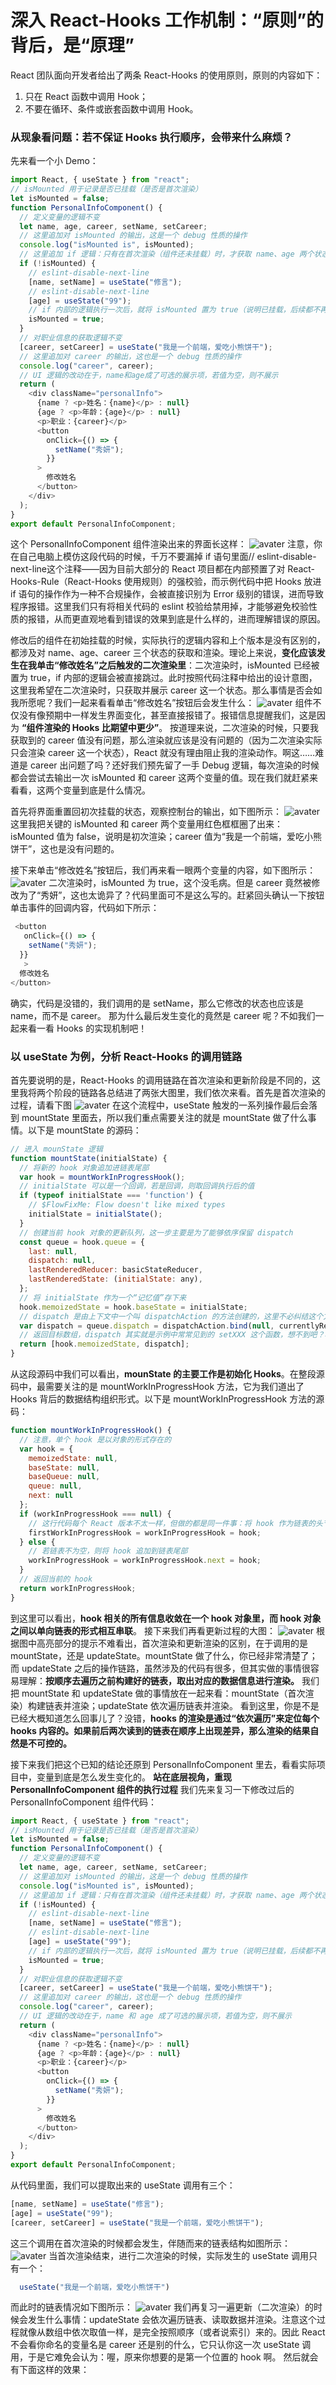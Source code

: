深入 React-Hooks 工作机制：“原则”的背后，是“原理”
===
React 团队面向开发者给出了两条 React-Hooks 的使用原则，原则的内容如下：
1. 只在 React 函数中调用 Hook；
2. 不要在循环、条件或嵌套函数中调用 Hook。
### 从现象看问题：若不保证 Hooks 执行顺序，会带来什么麻烦？
先来看一个小 Demo：
```JavaScript
import React, { useState } from "react";
// isMounted 用于记录是否已挂载（是否是首次渲染）
let isMounted = false;
function PersonalInfoComponent() {
  // 定义变量的逻辑不变
  let name, age, career, setName, setCareer;
  // 这里追加对 isMounted 的输出，这是一个 debug 性质的操作
  console.log("isMounted is", isMounted);
  // 这里追加 if 逻辑：只有在首次渲染（组件还未挂载）时，才获取 name、age 两个状态
  if (!isMounted) {
    // eslint-disable-next-line
    [name, setName] = useState("修言");
    // eslint-disable-next-line
    [age] = useState("99");
    // if 内部的逻辑执行一次后，就将 isMounted 置为 true（说明已挂载，后续都不再是首次渲染了）
    isMounted = true;
  }
  // 对职业信息的获取逻辑不变
  [career, setCareer] = useState("我是一个前端，爱吃小熊饼干");
  // 这里追加对 career 的输出，这也是一个 debug 性质的操作
  console.log("career", career);
  // UI 逻辑的改动在于，name和age成了可选的展示项，若值为空，则不展示
  return (
    <div className="personalInfo">
      {name ? <p>姓名：{name}</p> : null}
      {age ? <p>年龄：{age}</p> : null}
      <p>职业：{career}</p>
      <button
        onClick={() => {
          setName("秀妍");
        }}
      >
        修改姓名
      </button>
    </div>
  );
}
export default PersonalInfoComponent;
```
这个 PersonalInfoComponent 组件渲染出来的界面长这样：
![avater](../assets/hooks6.png)
注意，你在自己电脑上模仿这段代码的时候，千万不要漏掉 if 语句里面// eslint-disable-next-line这个注释——因为目前大部分的 React 项目都在内部预置了对 React-Hooks-Rule（React-Hooks 使用规则）的强校验，而示例代码中把 Hooks 放进 if 语句的操作作为一种不合规操作，会被直接识别为 Error 级别的错误，进而导致程序报错。这里我们只有将相关代码的 eslint 校验给禁用掉，才能够避免校验性质的报错，从而更直观地看到错误的效果到底是什么样的，进而理解错误的原因。

修改后的组件在初始挂载的时候，实际执行的逻辑内容和上个版本是没有区别的，都涉及对 name、age、career 三个状态的获取和渲染。理论上来说，__变化应该发生在我单击“修改姓名”之后触发的二次渲染里__：二次渲染时，isMounted 已经被置为 true，if 内部的逻辑会被直接跳过。此时按照代码注释中给出的设计意图，这里我希望在二次渲染时，只获取并展示 career 这一个状态。那么事情是否会如我所愿呢？我们一起来看看单击“修改姓名”按钮后会发生什么：
![avater](../assets/hooks7.png)
组件不仅没有像预期中一样发生界面变化，甚至直接报错了。报错信息提醒我们，这是因为 __“组件渲染的 Hooks 比期望中更少”__。
按道理来说，二次渲染的时候，只要我获取到的 career 值没有问题，那么渲染就应该是没有问题的（因为二次渲染实际只会渲染 career 这一个状态），React 就没有理由阻止我的渲染动作。啊这……难道是 career 出问题了吗？还好我们预先留了一手 Debug 逻辑，每次渲染的时候都会尝试去输出一次 isMounted 和 career 这两个变量的值。现在我们就赶紧来看看，这两个变量到底是什么情况。

首先将界面重置回初次挂载的状态，观察控制台的输出，如下图所示：
![avater](../assets/hooks8.png)
这里我把关键的 isMounted 和 career 两个变量用红色框框圈了出来：isMounted 值为 false，说明是初次渲染；career 值为“我是一个前端，爱吃小熊饼干”，这也是没有问题的。

接下来单击“修改姓名”按钮后，我们再来看一眼两个变量的内容，如下图所示：
![avater](../assets/hooks9.png)
二次渲染时，isMounted 为 true，这个没毛病。但是 career 竟然被修改为了“秀妍”，这也太诡异了？代码里面可不是这么写的。赶紧回头确认一下按钮单击事件的回调内容，代码如下所示：
```JavaScript
 <button
   onClick={() => {
    setName("秀妍");
  }}
   >
  修改姓名
</button>
```
确实，代码是没错的，我们调用的是 setName，那么它修改的状态也应该是 name，而不是 career。
那为什么最后发生变化的竟然是 career 呢？不如我们一起来看一看 Hooks 的实现机制吧！

### 以 useState 为例，分析 React-Hooks 的调用链路
首先要说明的是，React-Hooks 的调用链路在首次渲染和更新阶段是不同的，这里我将两个阶段的链路各总结进了两张大图里，我们依次来看。首先是首次渲染的过程，请看下图
![avater](../assets/hooks1.png)
在这个流程中，useState 触发的一系列操作最后会落到 mountState 里面去，所以我们重点需要关注的就是 mountState 做了什么事情。以下是 mountState 的源码：
```JavaScript
// 进入 mounState 逻辑
function mountState(initialState) {
  // 将新的 hook 对象追加进链表尾部
  var hook = mountWorkInProgressHook();
  // initialState 可以是一个回调，若是回调，则取回调执行后的值
  if (typeof initialState === 'function') {
    // $FlowFixMe: Flow doesn't like mixed types
    initialState = initialState();
  }
  // 创建当前 hook 对象的更新队列，这一步主要是为了能够依序保留 dispatch
  const queue = hook.queue = {
    last: null,
    dispatch: null,
    lastRenderedReducer: basicStateReducer,
    lastRenderedState: (initialState: any),
  };
  // 将 initialState 作为一个“记忆值”存下来
  hook.memoizedState = hook.baseState = initialState;
  // dispatch 是由上下文中一个叫 dispatchAction 的方法创建的，这里不必纠结这个方法具体做了什么
  var dispatch = queue.dispatch = dispatchAction.bind(null, currentlyRenderingFiber$1, queue);
  // 返回目标数组，dispatch 其实就是示例中常常见到的 setXXX 这个函数，想不到吧？哈哈
  return [hook.memoizedState, dispatch];
}
```
从这段源码中我们可以看出，__mounState 的主要工作是初始化 Hooks__。在整段源码中，最需要关注的是 mountWorkInProgressHook 方法，它为我们道出了 Hooks 背后的数据结构组织形式。以下是 mountWorkInProgressHook 方法的源码：
```JavaScript
function mountWorkInProgressHook() {
  // 注意，单个 hook 是以对象的形式存在的
  var hook = {
    memoizedState: null,
    baseState: null,
    baseQueue: null,
    queue: null,
    next: null
  };
  if (workInProgressHook === null) {
    // 这行代码每个 React 版本不太一样，但做的都是同一件事：将 hook 作为链表的头节点处理
    firstWorkInProgressHook = workInProgressHook = hook;
  } else {
    // 若链表不为空，则将 hook 追加到链表尾部
    workInProgressHook = workInProgressHook.next = hook;
  }
  // 返回当前的 hook
  return workInProgressHook;
}
```
到这里可以看出，__hook 相关的所有信息收敛在一个 hook 对象里，而 hook 对象之间以单向链表的形式相互串联__。
接下来我们再看更新过程的大图：
![avater](../assets/hooks2.png)
根据图中高亮部分的提示不难看出，首次渲染和更新渲染的区别，在于调用的是 mountState，还是 updateState。mountState 做了什么，你已经非常清楚了；而 updateState 之后的操作链路，虽然涉及的代码有很多，但其实做的事情很容易理解：__按顺序去遍历之前构建好的链表，取出对应的数据信息进行渲染。__
我们把 mountState 和 updateState 做的事情放在一起来看：mountState（首次渲染）构建链表并渲染；updateState 依次遍历链表并渲染。
看到这里，你是不是已经大概知道怎么回事儿了？没错，__hooks 的渲染是通过“依次遍历”来定位每个 hooks 内容的。如果前后两次读到的链表在顺序上出现差异，那么渲染的结果自然是不可控的。__

接下来我们把这个已知的结论还原到 PersonalInfoComponent 里去，看看实际项目中，变量到底是怎么发生变化的。
__站在底层视角，重现 PersonalInfoComponent 组件的执行过程__
我们先来复习一下修改过后的 PersonalInfoComponent 组件代码：
```JavaScript
import React, { useState } from "react";
// isMounted 用于记录是否已挂载（是否是首次渲染）
let isMounted = false;
function PersonalInfoComponent() {
  // 定义变量的逻辑不变
  let name, age, career, setName, setCareer;
  // 这里追加对 isMounted 的输出，这是一个 debug 性质的操作
  console.log("isMounted is", isMounted);
  // 这里追加 if 逻辑：只有在首次渲染（组件还未挂载）时，才获取 name、age 两个状态
  if (!isMounted) {
    // eslint-disable-next-line
    [name, setName] = useState("修言");
    // eslint-disable-next-line
    [age] = useState("99");
    // if 内部的逻辑执行一次后，就将 isMounted 置为 true（说明已挂载，后续都不再是首次渲染了）
    isMounted = true;
  }
  // 对职业信息的获取逻辑不变
  [career, setCareer] = useState("我是一个前端，爱吃小熊饼干");
  // 这里追加对 career 的输出，这也是一个 debug 性质的操作
  console.log("career", career);
  // UI 逻辑的改动在于，name 和 age 成了可选的展示项，若值为空，则不展示
  return (
    <div className="personalInfo">
      {name ? <p>姓名：{name}</p> : null}
      {age ? <p>年龄：{age}</p> : null}
      <p>职业：{career}</p>
      <button
        onClick={() => {
          setName("秀妍");
        }}
      >
        修改姓名
      </button>
    </div>
  );
}
export default PersonalInfoComponent;
```
从代码里面，我们可以提取出来的 useState 调用有三个：
```JavaScript
[name, setName] = useState("修言");
[age] = useState("99");
[career, setCareer] = useState("我是一个前端，爱吃小熊饼干");
```
这三个调用在首次渲染的时候都会发生，伴随而来的链表结构如图所示：
![avater](../assets/hooks3.png)
当首次渲染结束，进行二次渲染的时候，实际发生的 useState 调用只有一个：
```JavaScript
  useState("我是一个前端，爱吃小熊饼干")
```
而此时的链表情况如下图所示：
![avater](../assets/hooks4.png)
我们再复习一遍更新（二次渲染）的时候会发生什么事情：updateState 会依次遍历链表、读取数据并渲染。注意这个过程就像从数组中依次取值一样，是完全按照顺序（或者说索引）来的。因此 React 不会看你命名的变量名是 career 还是别的什么，它只认你这一次 useState 调用，于是它难免会认为：喔，原来你想要的是第一个位置的 hook 啊。
然后就会有下面这样的效果：

